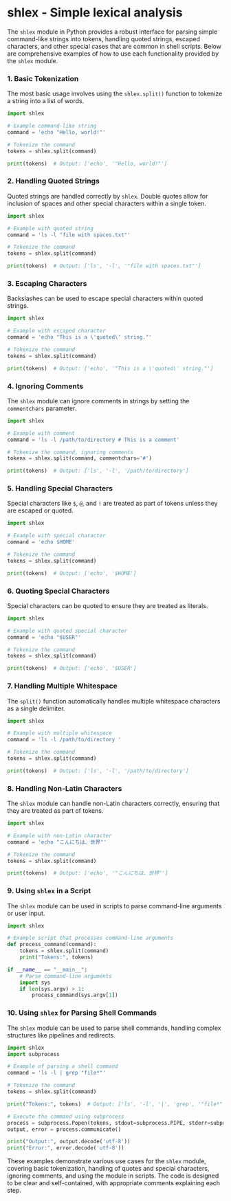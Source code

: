 # shlex - Simple lexical analysis

The `shlex` module in Python provides a robust interface for parsing simple command-like strings into tokens, handling quoted strings, escaped characters, and other special cases that are common in shell scripts. Below are comprehensive examples of how to use each functionality provided by the `shlex` module.

### 1. Basic Tokenization

The most basic usage involves using the `shlex.split()` function to tokenize a string into a list of words.

```python
import shlex

# Example command-like string
command = 'echo "Hello, world!"'

# Tokenize the command
tokens = shlex.split(command)

print(tokens)  # Output: ['echo', '"Hello, world!"']
```

### 2. Handling Quoted Strings

Quoted strings are handled correctly by `shlex`. Double quotes allow for inclusion of spaces and other special characters within a single token.

```python
import shlex

# Example with quoted string
command = 'ls -l "file with spaces.txt"'

# Tokenize the command
tokens = shlex.split(command)

print(tokens)  # Output: ['ls', '-l', '"file with spaces.txt"']
```

### 3. Escaping Characters

Backslashes can be used to escape special characters within quoted strings.

```python
import shlex

# Example with escaped character
command = 'echo "This is a \'quoted\' string."'

# Tokenize the command
tokens = shlex.split(command)

print(tokens)  # Output: ['echo', '"This is a \'quoted\' string."']
```

### 4. Ignoring Comments

The `shlex` module can ignore comments in strings by setting the `commentchars` parameter.

```python
import shlex

# Example with comment
command = 'ls -l /path/to/directory # This is a comment'

# Tokenize the command, ignoring comments
tokens = shlex.split(command, commentchars='#')

print(tokens)  # Output: ['ls', '-l', '/path/to/directory']
```

### 5. Handling Special Characters

Special characters like `$`, `@`, and `!` are treated as part of tokens unless they are escaped or quoted.

```python
import shlex

# Example with special character
command = 'echo $HOME'

# Tokenize the command
tokens = shlex.split(command)

print(tokens)  # Output: ['echo', '$HOME']
```

### 6. Quoting Special Characters

Special characters can be quoted to ensure they are treated as literals.

```python
import shlex

# Example with quoted special character
command = 'echo "$USER"'

# Tokenize the command
tokens = shlex.split(command)

print(tokens)  # Output: ['echo', '$USER']
```

### 7. Handling Multiple Whitespace

The `split()` function automatically handles multiple whitespace characters as a single delimiter.

```python
import shlex

# Example with multiple whitespace
command = 'ls -l /path/to/directory '

# Tokenize the command
tokens = shlex.split(command)

print(tokens)  # Output: ['ls', '-l', '/path/to/directory']
```

### 8. Handling Non-Latin Characters

The `shlex` module can handle non-Latin characters correctly, ensuring that they are treated as part of tokens.

```python
import shlex

# Example with non-Latin character
command = 'echo "こんにちは、世界"'

# Tokenize the command
tokens = shlex.split(command)

print(tokens)  # Output: ['echo', '"こんにちは、世界"']
```

### 9. Using `shlex` in a Script

The `shlex` module can be used in scripts to parse command-line arguments or user input.

```python
import shlex

# Example script that processes command-line arguments
def process_command(command):
    tokens = shlex.split(command)
    print("Tokens:", tokens)

if __name__ == "__main__":
    # Parse command-line arguments
    import sys
    if len(sys.argv) > 1:
        process_command(sys.argv[1])
```

### 10. Using `shlex` for Parsing Shell Commands

The `shlex` module can be used to parse shell commands, handling complex structures like pipelines and redirects.

```python
import shlex
import subprocess

# Example of parsing a shell command
command = 'ls -l | grep "file*"'

# Tokenize the command
tokens = shlex.split(command)

print("Tokens:", tokens)  # Output: ['ls', '-l', '|', 'grep', '"file*"', '']

# Execute the command using subprocess
process = subprocess.Popen(tokens, stdout=subprocess.PIPE, stderr=subprocess.PIPE)
output, error = process.communicate()

print("Output:", output.decode('utf-8'))
print("Error:", error.decode('utf-8'))
```

These examples demonstrate various use cases for the `shlex` module, covering basic tokenization, handling of quotes and special characters, ignoring comments, and using the module in scripts. The code is designed to be clear and self-contained, with appropriate comments explaining each step.
